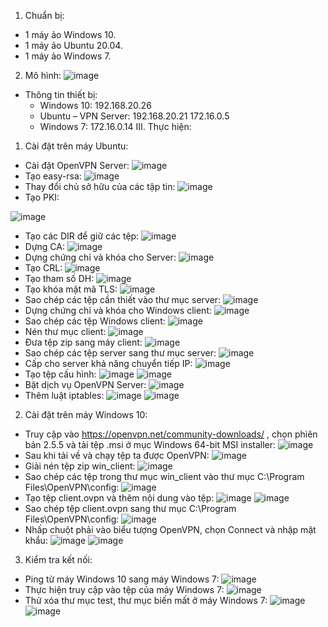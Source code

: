 1. Chuẩn bị:
- 1 máy ảo Windows 10.
- 1 máy ảo Ubuntu 20.04.
- 1 máy ảo Windows 7.
2. Mô hình:
 ![image](https://github.com/user-attachments/assets/0a5bef61-8010-4b41-b46f-4018ecbc00e9)
- Thông tin thiết bị:
   + Windows 10: 192.168.20.26
   + Ubuntu – VPN Server: 192.168.20.21
                          172.16.0.5
   + Windows 7: 172.16.0.14
III. Thực hiện:
1. Cài đặt trên máy Ubuntu:
- Cài đặt OpenVPN Server:
 ![image](https://github.com/user-attachments/assets/eb17b868-dbd8-45ec-a384-70d73f522d42)
- Tạo easy-rsa:
 ![image](https://github.com/user-attachments/assets/8ffa4874-71dc-4da5-838b-8dc136228d5f)
- Thay đổi chủ sở hữu của các tập tin:
 ![image](https://github.com/user-attachments/assets/74d9bf6f-4902-4a39-9a21-962a0bc9336e)
- Tạo PKI:

 ![image](https://github.com/user-attachments/assets/7582b6ed-1587-40f9-a498-8824905f5026)
- Tạo các DIR để giữ các tệp:
 ![image](https://github.com/user-attachments/assets/18d4a24f-632e-47c6-9e67-4010094e4aa9)
- Dựng CA:
 ![image](https://github.com/user-attachments/assets/e7e0d55f-0cf5-4be5-8d02-ce5135134530)
- Dựng chứng chỉ và khóa cho Server:
 ![image](https://github.com/user-attachments/assets/b592876e-2ccb-44fe-b587-2bcac38db189)
- Tạo CRL:
 ![image](https://github.com/user-attachments/assets/11f5974e-f483-4992-93af-11c22c97724c)
- Tạo tham số DH:
 ![image](https://github.com/user-attachments/assets/b275f320-85d6-409c-9bca-903594e38832)
- Tạo khóa mật mã TLS:
 ![image](https://github.com/user-attachments/assets/4311cf67-e57b-4b70-8a6e-f8b02f382e6d)
- Sao chép các tệp cần thiết vào thư mục server:
  ![image](https://github.com/user-attachments/assets/2599305a-47d0-4b10-a311-22010a3b06bf)
- Dựng chứng chỉ và khóa cho Windows client:
 ![image](https://github.com/user-attachments/assets/df63a39e-9bc3-430c-9f4a-bd91b9c8938c)
- Sao chép các tệp Windows client:
 ![image](https://github.com/user-attachments/assets/0437253e-a2c5-4c41-bfcf-95304fd7082b)
- Nén thư mục client:
 ![image](https://github.com/user-attachments/assets/163b3909-4c75-416f-a2ff-0cb7497cded5)
- Đưa tệp zip sang máy client:
 ![image](https://github.com/user-attachments/assets/5dbe127b-789b-40f8-bc9d-90b590ecd0ee)
- Sao chép các tệp server sang thư mục server:
 ![image](https://github.com/user-attachments/assets/1765dd9c-0246-4519-92a2-bab96555719b)
- Cấp cho server khả năng chuyển tiếp IP:
 ![image](https://github.com/user-attachments/assets/799d5582-a0eb-4c93-94cc-e825ebeadb94)
- Tạo tệp cấu hình:
 ![image](https://github.com/user-attachments/assets/4c68a34b-630e-4ea8-adde-36c47eef5695)
 ![image](https://github.com/user-attachments/assets/02a71053-fe0b-441a-8345-2429d53f364b)
- Bật dịch vụ OpenVPN Server:
 ![image](https://github.com/user-attachments/assets/e36947f9-53d8-451e-9030-a612bd1a0012)
- Thêm luật iptables:
 ![image](https://github.com/user-attachments/assets/01ebee26-3337-44e7-976a-9254f568ea50)
 ![image](https://github.com/user-attachments/assets/02f84e9f-6bca-4a04-8f10-c2febfa3a647)
2. Cài đặt trên máy Windows 10:
- Truy cập vào https://openvpn.net/community-downloads/ , chọn phiên bản 2.5.5 và tải tệp .msi ở mục Windows 64-bit MSI installer:
 ![image](https://github.com/user-attachments/assets/143460be-fabd-4bee-bb6d-a01936775ebb)
- Sau khi tải về và chạy tệp ta được OpenVPN:
 ![image](https://github.com/user-attachments/assets/90fa99d8-ac5e-4894-8370-a1adce817b33)
- Giải nén tệp zip win_client:
 ![image](https://github.com/user-attachments/assets/25736ca1-7a36-4fc5-a751-eb81ee7201cd)
- Sao chép các tệp trong thư mục win_client vào thư mục C:\Program Files\OpenVPN\config:
 ![image](https://github.com/user-attachments/assets/e15e87e3-9769-4bed-b9a6-edae6c881dda)
- Tạo tệp client.ovpn và thêm nội dung vào tệp:
 ![image](https://github.com/user-attachments/assets/104aa825-5491-40b5-a479-b2eb29104209)
 ![image](https://github.com/user-attachments/assets/6f6e1ecb-2a9c-4b25-a613-bb0b7542756f)
- Sao chép tệp client.ovpn sang thư mục C:\Program Files\OpenVPN\config:
 ![image](https://github.com/user-attachments/assets/4bd1991e-dbbe-4ccb-88c2-97c5b5e9f547)
- Nhấp chuột phải vào biểu tượng OpenVPN, chọn Connect và nhập mật khẩu:
 ![image](https://github.com/user-attachments/assets/2787cff6-4302-4414-b000-9e6f68fa54b5)
 ![image](https://github.com/user-attachments/assets/bc0c8595-ae44-4e2b-9454-87d81b0b4418)
3. Kiểm tra kết nối:
- Ping từ máy Windows 10 sang máy Windows 7:
 ![image](https://github.com/user-attachments/assets/86cf0c9a-4737-42da-984d-12da4f765bae)
- Thực hiện truy cập vào tệp của máy Windows 7:
 ![image](https://github.com/user-attachments/assets/136e1019-3e52-4d6c-a017-e2e257b59188)
- Thử xóa thư mục test, thư mục biến mất ở máy Windows 7:
 ![image](https://github.com/user-attachments/assets/e83cd72b-dd21-4871-bbf4-141a04183404)
 ![image](https://github.com/user-attachments/assets/c9dd799a-445d-41e0-85b7-b2fda5517efe)


 


